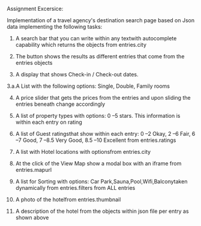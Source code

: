 Assignment Excersice:

Implementation of a travel agency's destination search page based on Json data
implementing the following tasks:

1. A search bar that you can write within any textwith autocomplete capability which returns the objects from entries.city

2. The button shows the results as different entries that come from the entries objects

3. A display that shows Check-in / Check-out dates.

  3.a.A List with the following options: Single, Double, Family rooms

4. A price slider that gets the prices from the entries and upon sliding the entries beneath change accordingly

5. A list of property types with options: 0 –5 stars. This information is within each entry on rating

6. A list of Guest ratingsthat show within each entry: 0 –2 Okay, 2 –6 Fair, 6 –7 Good, 7 –8.5 Very Good, 8.5 –10 Excellent from entries.ratings

7. A list with Hotel locations with optionsfrom entries.city

8. At the click of the View Map show a modal box with an iframe from entries.mapurl

9. A list for Sorting with options: Car Park,Sauna,Pool,Wifi,Balconytaken dynamically from entries.filters from ALL entries

10. A photo of the hotelfrom entries.thumbnail

11. A description of the hotel from the objects within json file per entry as shown above
